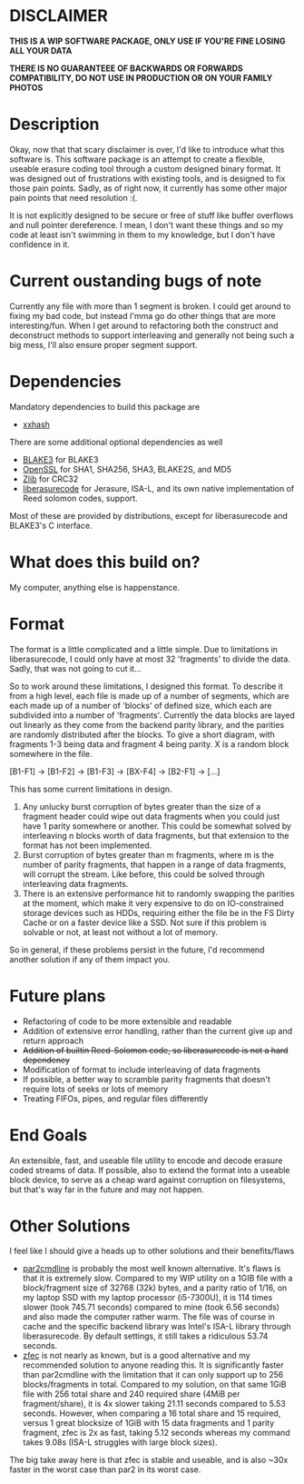 # DISCLAIMER
**THIS IS A WIP SOFTWARE PACKAGE, ONLY USE IF YOU'RE FINE LOSING ALL YOUR DATA**

**THERE IS NO GUARANTEEE OF BACKWARDS OR FORWARDS COMPATIBILITY, DO NOT USE IN PRODUCTION OR ON YOUR FAMILY PHOTOS**

# Description
Okay, now that that scary disclaimer is over, I'd like to introduce what this software is. This software package is an attempt to create a flexible, useable erasure coding tool through a custom designed binary format. It was designed out of frustrations with existing tools, and is designed to fix those pain points. Sadly, as of right now, it currently has some other major pain points that need resolution :(.

It is not explicitly designed to be secure or free of stuff like buffer overflows and null pointer dereference. I mean, I don't want these things and so my code at least isn't swimming in them to my knowledge, but I don't have confidence in it.

# Current oustanding bugs of note
Currently any file with more than 1 segment is broken. I could get around to fixing my bad code, but instead I'mma go do other things that are more interesting/fun. When I get around to refactoring both the construct and deconstruct methods to support interleaving and generally not being such a big mess, I'll also ensure proper segment support. 

# Dependencies
Mandatory dependencies to build this package are

- [xxhash](https://github.com/Cyan4973/xxHash)

There are some additional optional dependencies as well

- [BLAKE3](https://github.com/BLAKE3-team/BLAKE3/tree/master/c) for BLAKE3
- [OpenSSL](https://www.openssl.org) for SHA1, SHA256, SHA3, BLAKE2S, and MD5
- [Zlib](https://github.com/madler/zlib) for CRC32
- [liberasurecode](https://github.com/openstack/liberasurecode) for Jerasure, ISA-L, and its own native implementation of Reed solomon codes, support.

Most of these are provided by distributions, except for liberasurecode and BLAKE3's C interface.

# What does this build on?
My computer, anything else is happenstance.

# Format
The format is a little complicated and a little simple. Due to limitations in liberasurecode, I could only have at most 32 'fragments' to divide the data. Sadly, that was not going to cut it...

So to work around these limitations, I designed this format. To describe it from a high level, each file is made up of a number of segments, which are each made up of a number of 'blocks' of defined size, which each are subdivided into a number of 'fragments'. Currently the data blocks are layed out linearly as they come from the backend parity library, and the parities are randomly distributed after the blocks. To give a short diagram, with fragments 1-3 being data and fragment 4 being parity. X is a random block somewhere in the file.

\[B1-F1\] -> \[B1-F2\] -> \[B1-F3\] -> \[BX-F4\] -> \[B2-F1\] -> \[...\]

This has some current limitations in design.

1. Any unlucky burst corruption of bytes greater than the size of a fragment header could wipe out data fragments when you could just have 1 parity somewhere or another. This could be somewhat solved by interleaving n blocks worth of data fragments, but that extension to the format has not been implemented.
2. Burst corruption of bytes greater than m fragments, where m is the number of parity fragments, that happen in a range of data fragments, will corrupt the stream. Like before, this could be solved through interleaving data fragments.
3. There is an extensive performance hit to randomly swapping the parities at the moment, which make it very expensive to do on IO-constrained storage devices such as HDDs, requiring either the file be in the FS Dirty Cache or on a faster device like a SSD. Not sure if this problem is solvable or not, at least not without a lot of memory.

So in general, if these problems persist in the future, I'd recommend another solution if any of them impact you.

# Future plans
- Refactoring of code to be more extensible and readable
- Addition of extensive error handling, rather than the current give up and return approach
- ~~Addition of builtin Reed-Solomon code, so liberasurecode is not a hard dependency~~
- Modification of format to include interleaving of data fragments
- If possible, a better way to scramble parity fragments that doesn't require lots of seeks or lots of memory
- Treating FIFOs, pipes, and regular files differently

# End Goals
An extensible, fast, and useable file utility to encode and decode erasure coded streams of data. If possible, also to extend the format into a useable block device, to serve as a cheap ward against corruption on filesystems, but that's way far in the future and may not happen.

# Other Solutions
I feel like I should give a heads up to other solutions and their benefits/flaws

- [par2cmdline](https://github.com/Parchive/par2cmdline) is probably the most well known alternative. It's flaws is that it is extremely slow. Compared to my WIP utility on a 1GIB file with a block/fragment size of 32768 (32k) bytes, and a parity ratio of 1/16, on my laptop SSD with my laptop processor (i5-7300U), it is 114 times slower (took 745.71 seconds) compared to mine (took 6.56 seconds) and also made the computer rather warm. The file was of course in cache and the specific backend library was Intel's ISA-L library through liberasurecode. By default settings, it still takes a ridiculous 53.74 seconds.
- [zfec](https://github.com/tahoe-lafs/zfec) is not nearly as known, but is a good alternative and my recommended solution to anyone reading this. It is significantly faster than par2cmdline with the limitation that it can only support up to 256 blocks/fragments in total. Compared to my solution, on that same 1GiB file with 256 total share and 240 required share (4MiB per fragment/share), it is 4x slower taking 21.11 seconds compared to 5.53 seconds. However, when comparing a 16 total share and 15 required, versus 1 great blocksize of 1GiB with 15 data fragments and 1 parity fragment, zfec is 2x as fast, taking 5.12 seconds whereas my command takes 9.08s (ISA-L struggles with large block sizes).

The big take away here is that zfec is stable and useable, and is also ~30x faster in the worst case than par2 in its worst case.
